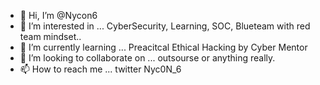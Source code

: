 - 👋 Hi, I’m @Nycon6
- 👀 I’m interested in ...   CyberSecurity, Learning, SOC, Blueteam with red team mindset..
- 🌱 I’m currently learning ... Preacitcal Ethical Hacking by Cyber Mentor 
- 💞️ I’m looking to collaborate on ... outsourse  or anything really.
- 📫 How to reach me ... twitter Nyc0N_6

<!---
Nycon6/Nycon6 is a ✨ special ✨ repository because its `README.md` (this file) appears on your GitHub profile.
You can click the Preview link to take a look at your changes.
--->
